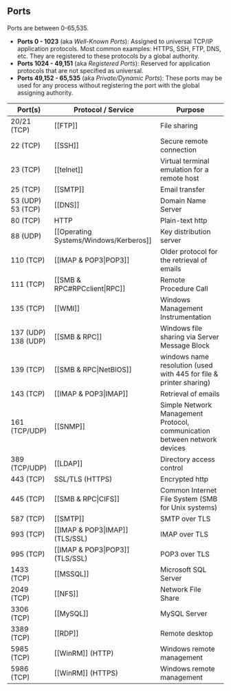 ## Ports
Ports are between 0-65,535.

- **Ports 0 - 1023** (aka *Well-Known Ports*): Assigned to universal TCP/IP application protocols. Most common examples: HTTPS, SSH, FTP, DNS, etc. They are registered to these protocols by a global authority.
- **Ports 1024 - 49,151** (aka *Registered Ports*): Reserved for application protocols that are not specified as universal.
- **Ports 49,152 - 65,535** (aka *Private/Dynamic Ports*): These ports may be used for any process without registering the port with the global assigning authority.

| Port(s)                 | Protocol / Service                     | Purpose                                                                   |
| ----------------------- | -------------------------------------- | ------------------------------------------------------------------------- |
| 20/21 (TCP)             | [[FTP]]                                | File sharing                                                              |
| 22 (TCP)                | [[SSH]]                                | Secure remote connection                                                  |
| 23 (TCP)                | [[telnet]]                             | Virtual terminal emulation for a remote host                              |
| 25 (TCP)                | [[SMTP]]                               | Email transfer                                                            |
| 53 (UDP)<br>53 (TCP)    | [[DNS]]                                | Domain Name Server                                                        |
| 80 (TCP)                | HTTP                                   | Plain-text http                                                           |
| 88 (UDP)                | [[Operating Systems/Windows/Kerberos]] | Key distribution server                                                   |
| 110 (TCP)               | [[IMAP & POP3\|POP3]]                  | Older protocol for the retrieval of emails                                |
| 111 (TCP)               | [[SMB & RPC#RPCclient\|RPC]]           | Remote Procedure Call                                                     |
| 135 (TCP)               | [[WMI]]                                | Windows Management Instrumentation                                        |
| 137 (UDP) <br>138 (UDP) | [[SMB & RPC]]                          | Windows file sharing via Server Message Block                             |
| 139 (TCP)               | [[SMB & RPC\|NetBIOS]]                 | windows name resolution (used with 445 for file & printer sharing)        |
| 143 (TCP)               | [[IMAP & POP3\|IMAP]]                  | Retrieval of emails                                                       |
| 161 (TCP/UDP)           | [[SNMP]]                               | Simple Network Management Protocol, communication between network devices |
| 389 (TCP/UDP)           | [[LDAP]]                               | Directory access control                                                  |
| 443 (TCP)               | SSL/TLS (HTTPS)                        | Encrypted http                                                            |
| 445 (TCP)               | [[SMB & RPC\|CIFS]]                    | Common Internet File System (SMB for Unix systems)                        |
| 587 (TCP)               | [[SMTP]]                               | SMTP over TLS                                                             |
| 993 (TCP)               | [[IMAP & POP3\|IMAP]] (TLS/SSL)        | IMAP over TLS                                                             |
| 995 (TCP)               | [[IMAP & POP3\|POP3]] (TLS/SSL)        | POP3 over TLS                                                             |
| 1433 (TCP)              | [[MSSQL]]                              | Microsoft SQL Server                                                      |
| 2049 (TCP)              | [[NFS]]                                | Network File Share                                                        |
| 3306 (TCP)              | [[MySQL]]                              | MySQL Server                                                              |
| 3389 (TCP)              | [[RDP]]                                | Remote desktop                                                            |
| 5985 (TCP)              | [[WinRM]] (HTTP)                       | Windows remote management                                                 |
| 5986 (TCP)              | [[WinRM]] (HTTPS)                      | Windows remote management                                                 |
